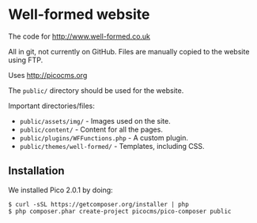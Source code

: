 # Well-formed website

The code for http://www.well-formed.co.uk

All in git, not currently on GitHub. Files are manually copied to the website using FTP.

Uses http://picocms.org

The `public/` directory should be used for the website.

Important directories/files:

* `public/assets/img/` - Images used on the site.
* `public/content/` - Content for all the pages.
* `public/plugins/WFFunctions.php` - A custom plugin.
* `public/themes/well-formed/` - Templates, including CSS.

## Installation

We installed Pico 2.0.1 by doing:

    $ curl -sSL https://getcomposer.org/installer | php
    $ php composer.phar create-project picocms/pico-composer public
